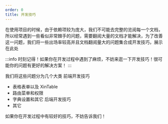 ```yaml
---
order: 0
title: 开发技巧
---
```


在使用项目的时候，由于依赖项较为庞大，我们不可能去完整的览阅每一个文档，所以经常遇到一些看似非常棘手的问题，需要翻阅大量的文档才能解决，为了改善这一问题，我们将一些出场率较高并且文档翻阅量大的问题集合成开发技巧，展示在此处

:::info
时刻记得！如果你在开发过程中遇到了麻烦，不妨来逛一下开发技巧！很可能你的问题有更好的解决方案！
:::

我们将这些问题分为几个大类
前端开发技巧

- 表格表单以及 XinTable
- 路由菜单和权限
- 字典设置和其它
  后端开发技巧
- 其它

如果你在开发过程中有较好的技巧，不妨告诉我们！
